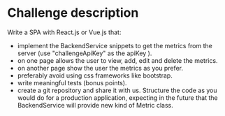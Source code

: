 # Challenge description
Write a SPA with React.js or Vue.js that:
- implement the BackendService snippets to get the metrics from the server (use "challengeApiKey" as the apiKey ).
- on one page allows the user to view, add, edit and delete the metrics.
- on another page show the user the metrics as you prefer.
- preferably avoid using css frameworks like bootstrap.
- write meaningful tests (bonus points).
- create a git repository and share it with us.
Structure the code as you would do for a production application, expecting in the future that the BackendService will provide new kind of Metric class.
